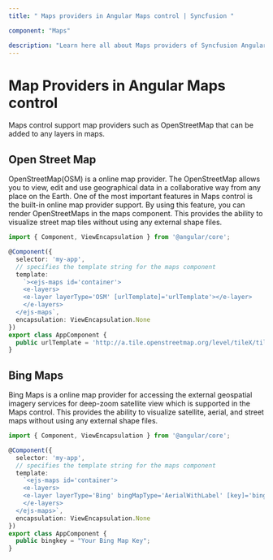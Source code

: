 ```yaml
---
title: " Maps providers in Angular Maps control | Syncfusion "

component: "Maps"

description: "Learn here all about Maps providers of Syncfusion Angular Maps control and more."
---
```


# Map Providers in Angular Maps control

Maps control support map providers such as OpenStreetMap that can be added to any layers in maps.

## Open Street Map

OpenStreetMap(OSM) is a online map provider. The OpenStreetMap allows you to view, edit and use geographical data in a collaborative way from any place on the Earth. One of the most important features in Maps control is the built-in online map provider support. By using this feature, you can render OpenStreetMaps in the maps component. This provides the ability to visualize street map tiles without using any external shape files.

``` typescript
import { Component, ViewEncapsulation } from '@angular/core';

@Component({
  selector: 'my-app',
  // specifies the template string for the maps component
  template:
    `><ejs-maps id='container'>
    <e-layers>
    <e-layer layerType='OSM' [urlTemplate]='urlTemplate'></e-layer>
    </e-layers>
  </ejs-maps`,
  encapsulation: ViewEncapsulation.None
})
export class AppComponent {
  public urlTemplate = 'http://a.tile.openstreetmap.org/level/tileX/tileY.png';
}

```

## Bing Maps

Bing Maps is a online map provider for accessing the external geospatial imagery services for deep-zoom satellite view which is supported in the Maps control. This provides the ability to visualize satellite, aerial, and street maps without using any external shape files.

```typescript
import { Component, ViewEncapsulation } from '@angular/core';

@Component({
  selector: 'my-app',
  // specifies the template string for the maps component
  template:
    `<ejs-maps id='container'>
    <e-layers>
    <e-layer layerType='Bing' bingMapType='AerialWithLabel' [key]='bingkey'></e-layer>
    </e-layers>
  </ejs-maps>`,
  encapsulation: ViewEncapsulation.None
})
export class AppComponent {
  public bingkey = "Your Bing Map Key";
}
```
